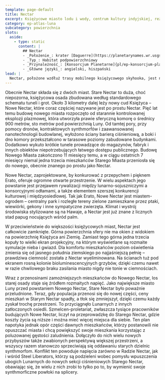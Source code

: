 ```yaml
---
template: page-default
title: Nectar
excerpt: Księżycowe miasto lodu i wody, centrum kultury indyjskiej, rezerwy strategiczne.
category: ep-atlas-luna
subcategory: powierzchnia
slots:
  aside:
    - type: static
      content: |
        ## Nectar
        - _Położenie_: krater [Daguerre](https://planetarynames.wr.usgs.gov/Feature/1388), [Mare Nectaris](https://planetarynames.wr.usgs.gov/Feature/3683)
        - _Typ_: Habitat podpowierzchniowy
        - _Przynależność_: [Konsorcjum Planetarne]{pl/ep-konsorcjum-planetarne}
        - _Główne języki_: angielski, hiszpański
lead: |
  Nectar, położone wzdłuż trasy mobilnego księżycowego skyhooka, jest największym i najbardziej kosmopolitycznym miastem na Lunie. Ścisłe powiązania osady z [Konsorcjum Planetarnym]{pl/ep-konsorcjum-planetarne} sprawiają, że mieszka tu więcej obcych niż we wszystkich innych miastach Luny razem wziętych, a sami mieszkańcy Nectar są średnio mniej nieufni wobec przybyszów niż pozostali Lunarni. Jest to też jedyna duża osada, gdzie trwa duża rozbudowa.
---
```


Obecnie Nectar składa się z dwóch miast. Stare Nectar to duża, choć niepozorna, księżycowa osada zbudowana według standardowego schematu tuneli i grot. Około 3 kilometry dalej leży nowy cud Księżyca – Nowe Nectar, które coraz częściej nazywane jest po prostu Nectar. Pięć lat temu budowę nowego miasta rozpoczęto od starannie kontrolowanej eksplozji plazmowej, która utworzyła prawie sferyczną komorę o średnicy 900 metrów, sto metrów pod powierzchnią Luny. Od tamtej pory, przy pomocy dronów, kontraktowych synthmorfów i zaawansowanej nanotechnologii budowlanej, wyłożono ściany barierą ciśnieniową, a boki i dno komory przekształcono w tarasowe poziomy zabudowane budynkami. Dodatkowo wykuto krótkie tunele prowadzące do magazynów, fabryk i innych obiektów niepotrzebujących łatwego dostępu publicznego. Budowę Nowego Miasta zakończono 11 miesięcy temu, a w ciągu ostatnich 7 miesięcy niemal jedna trzecia mieszkańców Starego Miasta przeniosła się do nowego, obecnie znanego po prostu jako Nectar.

Nowe Nectar, zaprojektowane, by konkurować z przepychem i pięknem Erato, oferuje ogromne otwarte przestrzenie. W wielu aspektach jego powstanie jest przejawem rywalizacji między lunarno-sojuszniczymi a konsorcyjnymi odłamami, a także elementem szerszej konkurencji kulturowej i międzyosiedlowej. Tak jak Erato, Nowe Nectar jest miastem-ogrodem – centralny park i rozległe tereny zielone zamieszkane przez ptaki, wiewiórki, gekony i inne sympatyczne zwierzęta. Klimat i wystrój środowiska stylizowane są na Hawaje, a Nectar jest już znane z licznych stad papug nocujących wśród palm.

W przeciwieństwie do większości księżycowych miast, Nectar jest całkowicie zamknięte. Górna powierzchnia sfery nie ma okien z widokiem na powierzchnię Księżyca ani Ziemię. Zamiast tego górna jedna trzecia kopuły to wielki ekran projekcyjny, na którym wyświetlane są rozmaite symulacje nieba i gwiazd. Dla komfortu mieszkańców poziom oświetlenia zmienia się od jasnego południa ziemskiego po najjaśniejszą pełnię – prawdziwa ciemność została z Nectar wyeliminowana. Na ścianach tuż pod ekranem rosną kolonie bioluminescencyjnych grzybów, dzięki czemu nawet w razie chwilowego braku zasilania miasto nigdy nie tonie w ciemnościach.

Wraz z przenosinami zamożniejszych mieszkańców do Nowego Nectar, los starej osady staje się źródłem rozmaitych napięć. Jako największe miasto Luny przed powstaniem Nowego Nectar, Stare Nectar było poważnie przeludnione. Teraz, gdy populacja przenosi się do nowej części, ceny mieszkań w Starym Nectar spadły, a tłok się zmniejszył, dzięki czemu każdy zyskał trochę przestrzeni. To przyciągnęło Lunarnych z innych zatłoczonych osiedli. Szmelcen-proletariat, zwłaszcza tysiące pracowników budujących Nowe Nectar, liczył na przeprowadzkę do Starego Nectar, gdzie koszty życia są niższe i można mieć więcej miejsca dla siebie. Ten plan napotyka jednak opór części dawnych mieszkańców, którzy postanowili nie opuszczać miasta i chcą powiększyć swoje mieszkania korzystając z poluzowanej gęstości zaludnienia. Dołączyło do nich wielu nowych przybyszów także zwabionych perspektywą większej przestrzeni, a wszyscy razem stanowczo sprzeciwiają się oddawaniu starych dzielnic synthmorfom. Konflikt ten powoduje napięcia zarówno w Radzie Nectar, jak i wśród Steel Liberators, którzy są podzieleni wobec pomysłu wpuszczenia ubogich Lunarnych do nowych sekcji ciśnieniowych Starego Nectar, obawiając się, że wielu z nich zrobi to tylko po to, by wymienić swoje synthmorficzne powłoki na splicery.